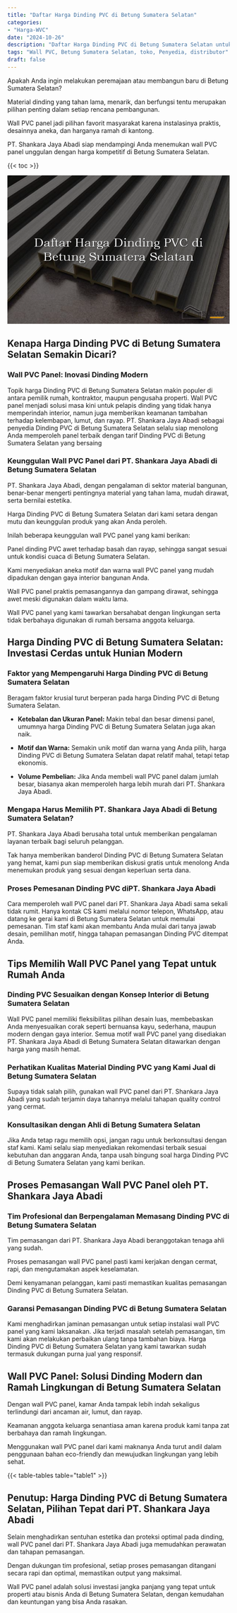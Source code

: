 ```yaml
---
title: "Daftar Harga Dinding PVC di Betung Sumatera Selatan"
categories: 
- "Harga-WVC"
date: "2024-10-26"
description: "Daftar Harga Dinding PVC di Betung Sumatera Selatan untuk rumah, kantor, dan gerai. Panel terbaik, variasi motif, warna elegan, beserta servis instalasi dikerjakan oleh tenaga ahli ahli serta jaminan resmi!|Layanan penyediaan Dinding PVC di Betung Sumatera Selatan untuk keperluan hunian, office, atau gerai, beserta panel terbaik dan pemasangan oleh tenaga ahli profesional dan jaminan resmi.|Pilihan Dinding PVC di Betung Sumatera Selatan yang terbukti bagi rumah, perkantoran, serta toko, dengan produk berkualitas dan instalasi dikerjakan oleh tenaga ahli profesional serta jaminan resmi.|Penjualan Dinding PVC di Betung Sumatera Selatan bagi hunian, office, serta ritel, dengan material terbaik dan instalasi dikerjakan oleh teknisi ahli, lengkap beserta kepastian resmi.}"
tags: "Wall PVC, Betung Sumatera Selatan, toko, Penyedia, distributor"
draft: false
---
```


Apakah Anda ingin melakukan peremajaan atau membangun baru di Betung Sumatera Selatan?

Material dinding yang tahan lama, menarik, dan berfungsi tentu merupakan pilihan penting dalam setiap rencana pembangunan.

Wall PVC panel jadi pilihan favorit masyarakat karena instalasinya praktis, desainnya aneka, dan harganya ramah di kantong.

PT. Shankara Jaya Abadi siap mendampingi Anda menemukan wall PVC panel unggulan dengan harga kompetitif di Betung Sumatera Selatan.

{{< toc >}}

![Daftar Harga Dinding PVC di Betung Sumatera Selatan](/images/Harga-WVC/Daftar-Harga-Dinding-PVC-di-Betung-Sumatera-Selatan.png)


## Kenapa Harga Dinding PVC di Betung Sumatera Selatan Semakin Dicari?

### Wall PVC Panel: Inovasi Dinding Modern

Topik harga Dinding PVC di Betung Sumatera Selatan makin populer di antara pemilik rumah, kontraktor, maupun pengusaha properti. Wall PVC panel menjadi solusi masa kini untuk pelapis dinding yang tidak hanya memperindah interior, namun juga memberikan keamanan tambahan terhadap kelembapan, lumut, dan rayap. PT. Shankara Jaya Abadi sebagai penyedia Dinding PVC di Betung Sumatera Selatan selalu siap menolong Anda memperoleh panel terbaik dengan tarif Dinding PVC di Betung Sumatera Selatan yang bersaing

### Keunggulan Wall PVC Panel dari PT. Shankara Jaya Abadi di Betung Sumatera Selatan

PT. Shankara Jaya Abadi, dengan pengalaman di sektor material bangunan, benar-benar mengerti pentingnya material yang tahan lama, mudah dirawat, serta bernilai estetika.

Harga Dinding PVC di Betung Sumatera Selatan dari kami setara dengan mutu dan keunggulan produk yang akan Anda peroleh.

Inilah beberapa keunggulan wall PVC panel yang kami berikan:

Panel dinding PVC awet terhadap basah dan rayap, sehingga sangat sesuai untuk kondisi cuaca di Betung Sumatera Selatan.

Kami menyediakan aneka motif dan warna wall PVC panel yang mudah dipadukan dengan gaya interior bangunan Anda.

Wall PVC panel praktis pemasangannya dan gampang dirawat, sehingga awet meski digunakan dalam waktu lama.

Wall PVC panel yang kami tawarkan bersahabat dengan lingkungan serta tidak berbahaya digunakan di rumah bersama anggota keluarga.

## Harga Dinding PVC di Betung Sumatera Selatan: Investasi Cerdas untuk Hunian Modern

### Faktor yang Mempengaruhi Harga Dinding PVC di Betung Sumatera Selatan

Beragam faktor krusial turut berperan pada harga Dinding PVC di Betung Sumatera Selatan.

- **Ketebalan dan Ukuran Panel:** Makin tebal dan besar dimensi panel, umumnya harga Dinding PVC di Betung Sumatera Selatan juga akan naik.

- **Motif dan Warna:** Semakin unik motif dan warna yang Anda pilih, harga Dinding PVC di Betung Sumatera Selatan dapat relatif mahal, tetapi tetap ekonomis.

- **Volume Pembelian:** Jika Anda membeli wall PVC panel dalam jumlah besar, biasanya akan memperoleh harga lebih murah dari PT. Shankara Jaya Abadi.

### Mengapa Harus Memilih PT. Shankara Jaya Abadi di Betung Sumatera Selatan?

PT. Shankara Jaya Abadi berusaha total untuk memberikan pengalaman layanan terbaik bagi seluruh pelanggan.

Tak hanya memberikan banderol Dinding PVC di Betung Sumatera Selatan yang hemat, kami pun siap memberikan diskusi gratis untuk menolong Anda menemukan produk yang sesuai dengan keperluan serta dana.

### Proses Pemesanan Dinding PVC diPT. Shankara Jaya Abadi

Cara memperoleh wall PVC panel dari PT. Shankara Jaya Abadi sama sekali tidak rumit. Hanya kontak CS kami melalui nomor telepon, WhatsApp, atau datang ke gerai kami di Betung Sumatera Selatan untuk memulai pemesanan. Tim staf kami akan membantu Anda mulai dari tanya jawab desain, pemilihan motif, hingga tahapan pemasangan Dinding PVC ditempat Anda.

## Tips Memilih Wall PVC Panel yang Tepat untuk Rumah Anda

### Dinding PVC Sesuaikan dengan Konsep Interior di Betung Sumatera Selatan

Wall PVC panel memiliki fleksibilitas pilihan desain luas, membebaskan Anda menyesuaikan corak seperti bernuansa kayu, sederhana, maupun modern dengan gaya interior. Semua motif wall PVC panel yang disediakan PT. Shankara Jaya Abadi di Betung Sumatera Selatan ditawarkan dengan harga yang masih hemat.

### Perhatikan Kualitas Material Dinding PVC yang Kami Jual di Betung Sumatera Selatan

Supaya tidak salah pilih, gunakan wall PVC panel dari PT. Shankara Jaya Abadi yang sudah terjamin daya tahannya melalui tahapan quality control yang cermat.

### Konsultasikan dengan Ahli di Betung Sumatera Selatan

Jika Anda tetap ragu memilih opsi, jangan ragu untuk berkonsultasi dengan staf kami. Kami selalu siap menyediakan rekomendasi terbaik sesuai kebutuhan dan anggaran Anda, tanpa usah bingung soal harga Dinding PVC di Betung Sumatera Selatan yang kami berikan.

## Proses Pemasangan Wall PVC Panel oleh PT. Shankara Jaya Abadi

### Tim Profesional dan Berpengalaman Memasang Dinding PVC di Betung Sumatera Selatan

Tim pemasangan dari PT. Shankara Jaya Abadi beranggotakan tenaga ahli yang sudah.

Proses pemasangan wall PVC panel pasti kami kerjakan dengan cermat, rapi, dan mengutamakan aspek keselamatan.

Demi kenyamanan pelanggan, kami pasti memastikan kualitas pemasangan Dinding PVC di Betung Sumatera Selatan.

### Garansi Pemasangan Dinding PVC di Betung Sumatera Selatan

Kami menghadirkan jaminan pemasangan untuk setiap instalasi wall PVC panel yang kami laksanakan. Jika terjadi masalah setelah pemasangan, tim kami akan melakukan perbaikan ulang tanpa tambahan biaya. Harga Dinding PVC di Betung Sumatera Selatan yang kami tawarkan sudah termasuk dukungan purna jual yang responsif.

## Wall PVC Panel: Solusi Dinding Modern dan Ramah Lingkungan di Betung Sumatera Selatan

Dengan wall PVC panel, kamar Anda tampak lebih indah sekaligus terlindungi dari ancaman air, lumut, dan rayap.

Keamanan anggota keluarga senantiasa aman karena produk kami tanpa zat berbahaya dan ramah lingkungan.

Menggunakan wall PVC panel dari kami maknanya Anda turut andil dalam penggunaan bahan eco-friendly dan mewujudkan lingkungan yang lebih sehat.

{{< table-tables table="table1" >}}

## Penutup: Harga Dinding PVC di Betung Sumatera Selatan, Pilihan Tepat dari PT. Shankara Jaya Abadi

Selain menghadirkan sentuhan estetika dan proteksi optimal pada dinding, wall PVC panel dari PT. Shankara Jaya Abadi juga memudahkan perawatan dan tahapan pemasangan.

Dengan dukungan tim profesional, setiap proses pemasangan ditangani secara rapi dan optimal, memastikan output yang maksimal.

Wall PVC panel adalah solusi investasi jangka panjang yang tepat untuk properti atau bisnis Anda di Betung Sumatera Selatan, dengan kemudahan dan keuntungan yang bisa Anda rasakan.